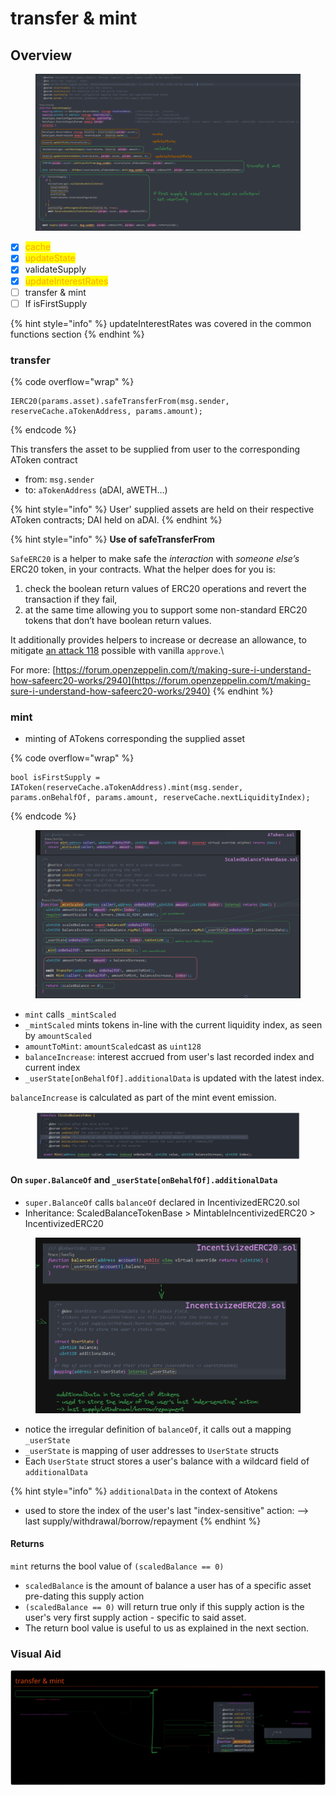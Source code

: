 # transfer & mint

## Overview

<figure><img src="../../.gitbook/assets/image (122).png" alt=""><figcaption></figcaption></figure>

* [x] <mark style="color:orange;">cache</mark>
* [x] <mark style="color:orange;">updateState</mark>
* [x] validateSupply
* [x] <mark style="color:orange;">updateInterestRates</mark>
* [ ] transfer & mint
* [ ] If isFirstSupply

{% hint style="info" %}
updateInterestRates was covered in the common functions section&#x20;
{% endhint %}

### transfer

{% code overflow="wrap" %}
```solidity
IERC20(params.asset).safeTransferFrom(msg.sender, reserveCache.aTokenAddress, params.amount);
```
{% endcode %}

This transfers the asset to be supplied from user to the corresponding AToken contract

* from: `msg.sender`
* to: `aTokenAddress`  (aDAI, aWETH...)

{% hint style="info" %}
User' supplied assets are held on their respective AToken contracts; DAI held on aDAI.&#x20;
{% endhint %}

{% hint style="info" %}
**Use of safeTransferFrom**

`SafeERC20` is a helper to make safe the _interaction_ with _someone else’s_ ERC20 token, in your contracts. What the helper does for you is:

1. check the boolean return values of ERC20 operations and revert the transaction if they fail,
2. at the same time allowing you to support some non-standard ERC20 tokens that don’t have boolean return values.

It additionally provides helpers to increase or decrease an allowance, to mitigate [an attack 118](https://github.com/ethereum/EIPs/issues/20#issuecomment-263524729) possible with vanilla `approve`.\


For more: [https://forum.openzeppelin.com/t/making-sure-i-understand-how-safeerc20-works/2940](https://forum.openzeppelin.com/t/making-sure-i-understand-how-safeerc20-works/2940)
{% endhint %}

### mint

* minting of ATokens corresponding the supplied asset

{% code overflow="wrap" %}
```solidity
bool isFirstSupply = IAToken(reserveCache.aTokenAddress).mint(msg.sender, params.onBehalfOf, params.amount, reserveCache.nextLiquidityIndex);
```
{% endcode %}

<figure><img src="../../.gitbook/assets/image (135).png" alt=""><figcaption></figcaption></figure>

* `mint` calls `_mintScaled`
* `_mintScaled` mints tokens in-line with the current liquidity index, as seen by `amountScaled`
* `amountToMint`: `amountScaled`cast as `uint128`
* `balanceIncrease`: interest accrued from user's last recorded index and current index&#x20;
* `_userState[onBehalfOf].additionalData` is updated with the latest index.

`balanceIncrease` is calculated as part of the mint event emission.

<figure><img src="../../.gitbook/assets/image (170).png" alt=""><figcaption></figcaption></figure>

#### On `super.BalanceOf` and `_userState[onBehalfOf].additionalData`

* `super.BalanceOf` calls `balanceOf` declared in IncentivizedERC20.sol
* Inheritance: ScaledBalanceTokenBase > MintableIncentivizedERC20 > IncentivizedERC20

<figure><img src="../../.gitbook/assets/image (140).png" alt=""><figcaption></figcaption></figure>

* notice the irregular definition of `balanceOf`, it calls out a mapping `_userState`
* `_userState` is mapping of user addresses to `UserState` structs
* Each `UserState` struct stores a user's balance with a wildcard field of `additionalData`

{% hint style="info" %}
`additionalData` in the context of Atokens

* used to store the index of the user's last "index-sensitive" action: --> last supply/withdrawal/borrow/repayment
{% endhint %}

#### Returns

`mint` returns the bool value of `(scaledBalance == 0)`

* `scaledBalance` is the amount of balance a user has of a specific asset pre-dating this supply action
* `(scaledBalance == 0)` will return true only if this supply action is the user's very first supply action - specific to said asset.
* The return bool value is useful to us as explained in the next section.&#x20;

### Visual Aid

<img src="../../.gitbook/assets/file.excalidraw (15).svg" alt="" class="gitbook-drawing">
